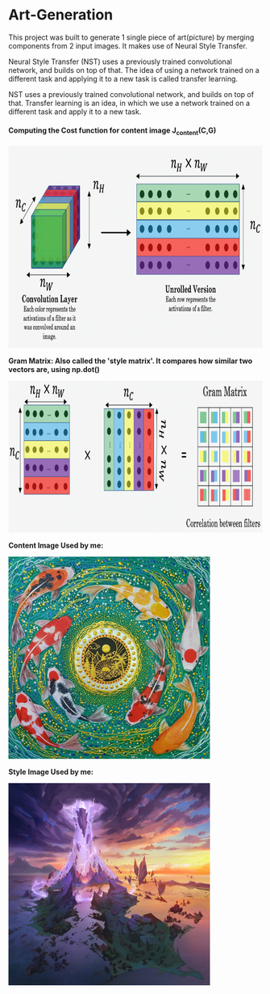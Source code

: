 # Art-Generation
This project was built to generate 1 single piece of art(picture) by merging components from 2 input images.
It makes use of Neural Style Transfer.

Neural Style Transfer (NST) uses a previously trained convolutional network, and builds on top of that. The idea of using a network trained on a different task and applying it to a new task is called transfer learning.

NST uses a previously trained convolutional network, and builds on top of that.
Transfer learning is an idea, in which we use a network trained on a different task and apply it to a new task.

#### Computing the Cost function for content image **J<sub>content</sub>(C,G)**
<img src="Images/NST_LOSS.png" style="width:800px;height:400px;">

**Gram Matrix: Also called the 'style matrix'. It compares how similar two vectors are, using np.dot()**

<img src="Images/NST_GM.png" style="width:900px;height:300px;">

**Content Image Used by me:**

<img src="Images/koifish.jpg" style="width:400px;height:400px;">

**Style Image Used by me:**

<img src="Images/I2.jpg" style="width:400px;height:400px;">

